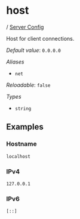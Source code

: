 # host

/ [Server Config](/ref/config/index.md) 

Host for client connections.

*Default value*: `0.0.0.0`

*Aliases*

- `net`


*Reloadable*: `false`

*Types*

- `string`


## Examples

### Hostname
```
localhost
```
### IPv4
```
127.0.0.1
```
### IPv6
```
[::]
```

